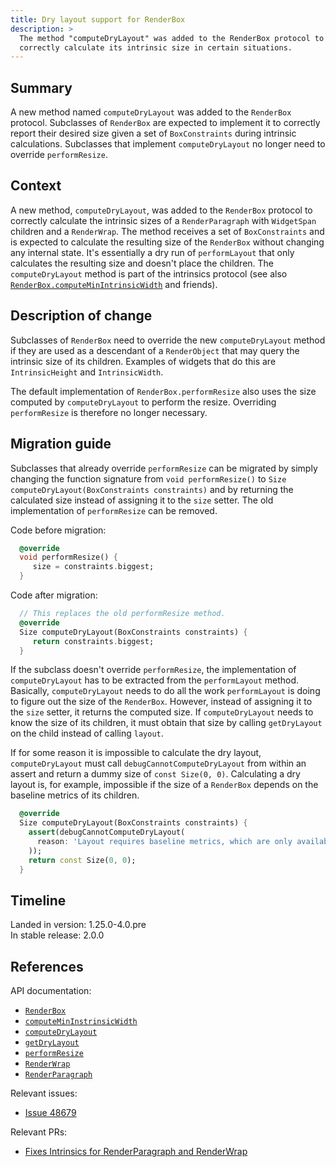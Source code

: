 ```yaml
---
title: Dry layout support for RenderBox
description: >
  The method "computeDryLayout" was added to the RenderBox protocol to
  correctly calculate its intrinsic size in certain situations.
---
```


## Summary

A new method named `computeDryLayout` was added to the `RenderBox` protocol.
Subclasses of `RenderBox` are expected to implement it to correctly report
their desired size given a set of `BoxConstraints` during intrinsic
calculations. Subclasses that implement `computeDryLayout` no longer need to
override `performResize`.

## Context

A new method, `computeDryLayout`, was added to the `RenderBox` protocol to
correctly calculate the intrinsic sizes of a `RenderParagraph` with `WidgetSpan`
children and a `RenderWrap`. The method receives a set of `BoxConstraints` and
is expected to calculate the resulting size of the `RenderBox` without changing
any internal state. It's essentially a dry run of `performLayout` that only
calculates the resulting size and doesn't place the children. The
`computeDryLayout` method is part of the intrinsics protocol (see also
[`RenderBox.computeMinIntrinsicWidth`][] and friends).

## Description of change

Subclasses of `RenderBox` need to override the new `computeDryLayout` method
if they are used as a descendant of a `RenderObject` that may query the intrinsic
size of its children. Examples of widgets that do this are `IntrinsicHeight`
and `IntrinsicWidth`.

The default implementation of `RenderBox.performResize` also uses the size
computed by `computeDryLayout` to perform the resize. Overriding `performResize`
is therefore no longer necessary.

## Migration guide

Subclasses that already override `performResize` can be migrated by simply
changing the function signature from `void performResize()` to
`Size computeDryLayout(BoxConstraints constraints)` and by returning the
calculated size instead of assigning it to the `size` setter. The old
implementation of `performResize` can be removed.

Code before migration:

```dart
  @override
  void performResize() {
     size = constraints.biggest;
  }
```

Code after migration:

```dart
  // This replaces the old performResize method.
  @override
  Size computeDryLayout(BoxConstraints constraints) {
     return constraints.biggest;
  }
```

If the subclass doesn't override `performResize`, the implementation of
`computeDryLayout` has to be extracted from the `performLayout` method.
Basically, `computeDryLayout` needs to do all the work `performLayout` is doing
to figure out the size of the `RenderBox`. However, instead of assigning it
to the `size` setter, it returns the computed size. If `computeDryLayout`
needs to know the size of its children, it must obtain that size by calling
`getDryLayout` on the child instead of calling `layout`.

If for some reason it is impossible to calculate the dry layout, `computeDryLayout`
must call `debugCannotComputeDryLayout` from within an assert and return a dummy
size of `const Size(0, 0)`. Calculating a dry layout is, for example, impossible
if the size of a `RenderBox` depends on the baseline metrics of its children.

```dart
  @override
  Size computeDryLayout(BoxConstraints constraints) {
    assert(debugCannotComputeDryLayout(
      reason: 'Layout requires baseline metrics, which are only available after a full layout.'
    ));
    return const Size(0, 0);
  }
```

## Timeline

Landed in version: 1.25.0-4.0.pre<br>
In stable release: 2.0.0

## References

API documentation:

* [`RenderBox`][]
* [`computeMinInstrinsicWidth`][]
* [`computeDryLayout`][]
* [`getDryLayout`][]
* [`performResize`][]
* [`RenderWrap`][]
* [`RenderParagraph`][]

Relevant issues:

* [Issue 48679][]

Relevant PRs:

* [Fixes Intrinsics for RenderParagraph and RenderWrap][]

[`RenderBox`]: {{site.api}}/flutter/rendering/RenderBox-class.html
[`RenderBox.computeMinIntrinsicWidth`]: {{site.api}}/flutter/rendering/RenderBox/computeMinIntrinsicWidth.html
[`computeMinInstrinsicWidth`]: {{site.api}}/flutter/rendering/RenderBox/computeMinIntrinsicWidth.html
[`computeDryLayout`]: {{site.api}}/flutter/rendering/RenderBox/computeDryLayout.html
[`getDryLayout`]: {{site.api}}/flutter/rendering/RenderBox/getDryLayout.html
[`performResize`]: {{site.api}}/flutter/rendering/RenderBox/performResize.html
[`RenderWrap`]: {{site.api}}/flutter/rendering/RenderWrap-class.html
[`RenderParagraph`]: {{site.api}}/flutter/rendering/RenderParagraph-class.html

[Issue 48679]: {{site.repo.flutter}}/issues/48679
[Fixes Intrinsics for RenderParagraph and RenderWrap]: {{site.repo.flutter}}/pull/70656
